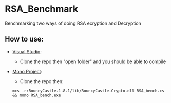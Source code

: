 # RSA_Benchmark
Benchmarking two ways of doing RSA ecryption and Decryption

## How to use:
- [Visual Studio](https://www.visualstudio.com/):
	- Clone the repo then "open folder" and you should be able to compile
- [Mono Project](http://www.mono-project.com/):
	- Clone the repo then:
	
	`mcs -r:BouncyCastle.1.8.1/lib/BouncyCastle.Crypto.dll RSA_bench.cs && mono RSA_bench.exe`

